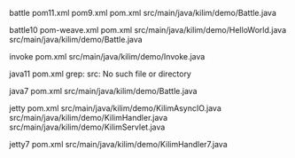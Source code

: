 battle
pom11.xml  pom9.xml  pom.xml
src/main/java/kilim/demo/Battle.java


battle10
pom-weave.xml  pom.xml
src/main/java/kilim/demo/HelloWorld.java
src/main/java/kilim/demo/Battle.java


invoke
pom.xml
src/main/java/kilim/demo/Invoke.java


java11
pom.xml
grep: src: No such file or directory


java7
pom.xml
src/main/java/kilim/demo/Battle.java


jetty
pom.xml
src/main/java/kilim/demo/KilimAsyncIO.java
src/main/java/kilim/demo/KilimHandler.java
src/main/java/kilim/demo/KilimServlet.java


jetty7
pom.xml
src/main/java/kilim/demo/KilimHandler7.java


